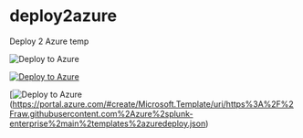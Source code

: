 # deploy2azure
Deploy 2 Azure temp

![Deploy to Azure](https://aka.ms/deploytoazurebutton)


[![Deploy to Azure](https://aka.ms/deploytoazurebutton)](https://portal.azure.com/#create/Microsoft.Template/uri/https%3A%2F%2Fraw.githubusercontent.com%2NyckosLeduc%2deploy2azure%2main%2deploy.json)

[![Deploy to Azure](https://aka.ms/deploytoazurebutton)(https://portal.azure.com/#create/Microsoft.Template/uri/https%3A%2F%2Fraw.githubusercontent.com%2Azure%2splunk-enterprise%2main%2templates%2azuredeploy.json)
